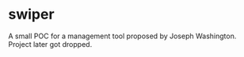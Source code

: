 # swiper

A small POC for a management tool proposed by Joseph Washington. Project later got dropped. 
